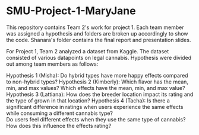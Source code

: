 # SMU-Project-1-MaryJane
This repository contains Team 2's work for project 1. Each team member was assigned a hypothesis and folders are broken up accordingly to show the code.
Shanara's folder contains the final report and presentation slides.

For Project 1, Team 2 analyzed a dataset from Kaggle. The dataset consisted of various datapoints on legal cannabis. Hypothesis were divided out among team members as follows:

Hypothesis 1 (Misha): Do hybrid types have more happy effects compared to non-hybrid types?
Hypothesis 2 (Kimberly): Which flavor has the mean, min, and max values? Which effects have the mean, min, and max value?
Hypothesis 3 (Lattiana): How does the breeder location impact its rating and the type of grown in that location?
Hypothesis 4 (Tacha): Is there a significant difference in ratings when users experience the same effects while consuming a different cannabis type?     
Do users feel different effects when they use the same type of cannabis? 
How does this influence the effects rating?

